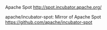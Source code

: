 Apache Spot  http://spot.incubator.apache.org/

apache/incubator-spot: Mirror of Apache Spot  https://github.com/apache/incubator-spot
